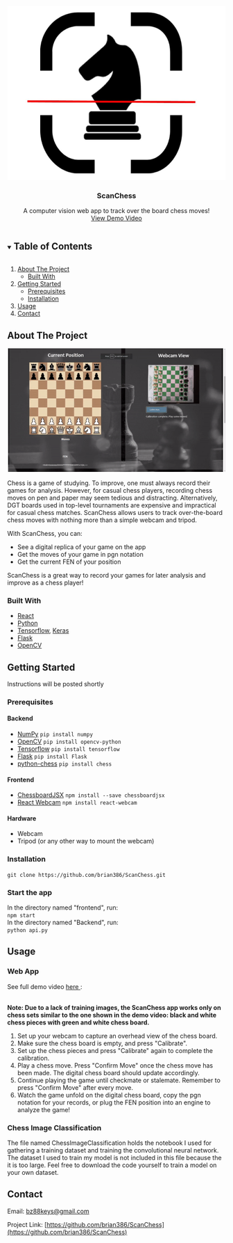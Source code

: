 
<!--
*** Thanks for checking out the Best-README-Template. If you have a suggestion
*** that would make this better, please fork the repo and create a pull request
*** or simply open an issue with the tag "enhancement".
*** Thanks again! Now go create something AMAZING! :D
***
***
***
*** To avoid retyping too much info. Do a search and replace for the following:
*** github_username, repo_name, twitter_handle, email, project_title, project_description
-->



<!-- PROJECT SHIELDS -->
<!--
*** I'm using markdown "reference style" links for readability.
*** Reference links are enclosed in brackets [ ] instead of parentheses ( ).
*** See the bottom of this document for the declaration of the reference variables
*** for contributors-url, forks-url, etc. This is an optional, concise syntax you may use.
*** https://www.markdownguide.org/basic-syntax/#reference-style-links
-->

<!-- PROJECT LOGO -->
<br />
<p align="center">
  <a href="https://github.com/github_username/repo_name">
    <img src="./ImagesForReadme/ScanChessLogo.jpg" alt="Logo" height="400">
  </a>

  <h3 align="center">ScanChess</h3>

  <p align="center">
    A computer vision web app to track over the board chess moves!
    <br />
    <a href="https://youtu.be/p5uTulzoaV4">View Demo Video</a>
  </p>
</p>



<!-- TABLE OF CONTENTS -->
<details open="open">
  <summary><h2 style="display: inline-block">Table of Contents</h2></summary>
  <ol>
    <li>
      <a href="#about-the-project">About The Project</a>
      <ul>
        <li><a href="#built-with">Built With</a></li>
      </ul>
    </li>
    <li>
      <a href="#getting-started">Getting Started</a>
      <ul>
        <li><a href="#prerequisites">Prerequisites</a></li>
        <li><a href="#installation">Installation</a></li>
      </ul>
    </li>
    <li><a href="#usage">Usage</a></li>
    <li><a href="#contact">Contact</a></li>
  </ol>
</details>



<!-- ABOUT THE PROJECT -->
## About The Project

<img src="./ImagesForReadme/chessVisionDemo.gif" width="900" />
                                                                        
Chess is a game of studying. To improve, one must always record their games for analysis. However, for casual chess players, recording chess moves on pen and paper may seem tedious and distracting. Alternatively, DGT boards used in top-level tournaments are expensive and impractical for casual chess matches. ScanChess allows users to track over-the-board chess moves with nothing more than a simple webcam and tripod.

With ScanChess, you can:

-  See a digital replica of your game on the app
-  Get the moves of your game in pgn notation
-  Get the current FEN of your position

ScanChess is a great way to record your games for later analysis and improve as a chess player!

### Built With

* [React](https://reactjs.org/)
* [Python](https://www.python.org/)
* [Tensorflow](https://www.tensorflow.org/), [Keras](https://keras.io/about/)
* [Flask](https://flask.palletsprojects.com/en/2.0.x/)
* [OpenCV](https://opencv.org/)



<!-- GETTING STARTED -->
## Getting Started

Instructions will be posted shortly
### Prerequisites

#### Backend
* [NumPy](https://numpy.org/)
```pip install numpy```
* [OpenCV](https://opencv.org/)
```pip install opencv-python```
* [Tensorflow](https://www.tensorflow.org/)
```pip install tensorflow```
* [Flask](https://flask.palletsprojects.com/en/2.0.x/)
```pip install Flask```
* [python-chess](https://python-chess.readthedocs.io/en/latest/)
```pip install chess```

#### Frontend
* [ChessboardJSX](https://chessboardjsx.com/)
```npm install --save chessboardjsx```
* [React Webcam](https://www.npmjs.com/package/react-webcam)
```npm install react-webcam```

#### Hardware
* Webcam
* Tripod (or any other way to mount the webcam)

### Installation

```git clone https://github.com/brian386/ScanChess.git```

### Start the app
In the directory named "frontend", run:
<br/>
```npm start```
<br/>
In the directory named "Backend", run:
<br/>
```python api.py```

<!-- USAGE EXAMPLES -->
## Usage

### Web App
See full demo video <a href="https://youtu.be/p5uTulzoaV4"> here </a>: 
<br/> <br/>

<strong> Note: Due to a lack of training images, the ScanChess app works only on chess sets similar to the one shown in the demo video: black and white chess pieces with green and white chess board. </strong>

1. Set up your webcam to capture an overhead view of the chess board.
2. Make sure the chess board is empty, and press "Calibrate".
3. Set up the chess pieces and press "Calibrate" again to complete the calibration.
4. Play a chess move. Press "Confirm Move" once the chess move has been made. The digital chess board should update accordingly. 
5. Continue playing the game until checkmate or stalemate. Remember to press "Confirm Move" after every move.
6. Watch the game unfold on the digital chess board, copy the pgn notation for your records, or plug the FEN position into an engine to analyze the game!

### Chess Image Classification

The file named ChessImageClassification holds the notebook I used for gathering a training dataset and training the convolutional neural network. The dataset I used to train my model is not included in this file because the it is too large. Feel free to download the code yourself to train a model on your own dataset.

<!-- CONTACT -->
## Contact

Email: bz88keys@gmail.com

Project Link: [https://github.com/brian386/ScanChess](https://github.com/brian386/ScanChess)



 
